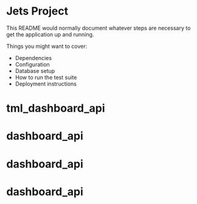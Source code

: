 # Jets Project

This README would normally document whatever steps are necessary to get the application up and running.

Things you might want to cover:

* Dependencies
* Configuration
* Database setup
* How to run the test suite
* Deployment instructions
# tml_dashboard_api
# dashboard_api
# dashboard_api
# dashboard_api
